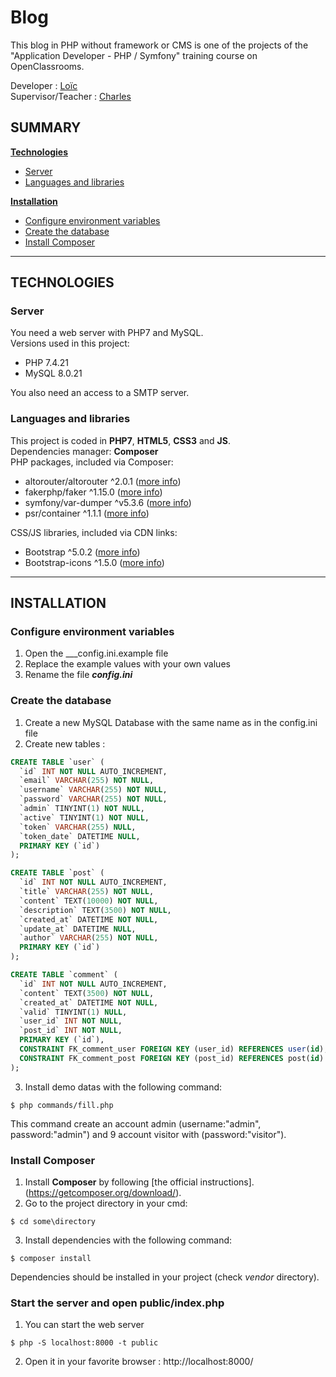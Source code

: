 # Blog

This blog in PHP without framework or CMS is one of the projects of the "Application Developer - PHP / Symfony" training course on OpenClassrooms.

Developer : [Loïc](https://github.com/L-TCD)  
Supervisor/Teacher : [Charles](https://github.com/charlesen)

## SUMMARY
__[Technologies](#technologies)__
  * [Server](#server)
  * [Languages and libraries](#languages-and-libraries)
  
__[Installation](#installation)__
  * [Configure environment variables](#configure-environment-variables)
  * [Create the database](#create-the-database)
  * [Install Composer](#install-composer)  
---

## TECHNOLOGIES

### __Server__
You need a web server with PHP7 and MySQL.  
Versions used in this project:
  * PHP 7.4.21
  * MySQL 8.0.21

You also need an access to a SMTP server.

### __Languages and libraries__
This project is coded in __PHP7__, __HTML5__, __CSS3__ and __JS__.  
Dependencies manager: __Composer__  
PHP packages, included via Composer:

  * altorouter/altorouter ^2.0.1 ([more info](https://github.com/dannyvankooten/AltoRouter.git))
  * fakerphp/faker ^1.15.0 ([more info](https://github.com/FakerPHP/Faker.git))
  * symfony/var-dumper ^v5.3.6 ([more info](https://github.com/symfony/var-dumper.git))
  * psr/container ^1.1.1 ([more info](https://github.com/php-fig/container.git))

CSS/JS libraries, included via CDN links:
  * Bootstrap ^5.0.2 ([more info](https://getbootstrap.com/docs/5.0/getting-started/introduction/))
  * Bootstrap-icons ^1.5.0 ([more info](https://icons.getbootstrap.com/))

---

## INSTALLATION

### __Configure environment variables__
1.  Open the ___config.ini.example file
2.  Replace the example values with your own values
3.  Rename the file ___config.ini___

### __Create the database__
1.  Create a new MySQL Database with the same name as in the config.ini file
2.  Create new tables :
```sql
CREATE TABLE `user` (
  `id` INT NOT NULL AUTO_INCREMENT,
  `email` VARCHAR(255) NOT NULL,
  `username` VARCHAR(255) NOT NULL,
  `password` VARCHAR(255) NOT NULL,
  `admin` TINYINT(1) NOT NULL,
  `active` TINYINT(1) NOT NULL,
  `token` VARCHAR(255) NULL,
  `token_date` DATETIME NULL,
  PRIMARY KEY (`id`)
);

CREATE TABLE `post` (
  `id` INT NOT NULL AUTO_INCREMENT,
  `title` VARCHAR(255) NOT NULL,
  `content` TEXT(10000) NOT NULL,
  `description` TEXT(3500) NOT NULL,
  `created_at` DATETIME NOT NULL,
  `update_at` DATETIME NULL,
  `author` VARCHAR(255) NOT NULL,
  PRIMARY KEY (`id`)
);

CREATE TABLE `comment` (
  `id` INT NOT NULL AUTO_INCREMENT,
  `content` TEXT(3500) NOT NULL,
  `created_at` DATETIME NOT NULL,
  `valid` TINYINT(1) NULL,
  `user_id` INT NOT NULL,
  `post_id` INT NOT NULL,
  PRIMARY KEY (`id`),
  CONSTRAINT FK_comment_user FOREIGN KEY (user_id) REFERENCES user(id),
  CONSTRAINT FK_comment_post FOREIGN KEY (post_id) REFERENCES post(id)
);
```
3.  Install demo datas with the following command:
```
$ php commands/fill.php
```
This command create an account admin (username:"admin", password:"admin") and 9 account visitor with (password:"visitor").

### __Install Composer__
1.  Install __Composer__ by following [the official instructions].(https://getcomposer.org/download/).
2.  Go to the project directory in your cmd:
```
$ cd some\directory
```
3.  Install dependencies with the following command:
```
$ composer install
```
Dependencies should be installed in your project (check _vendor_ directory).
### __Start the server and open public/index.php__
1. You can start the web server
```
$ php -S localhost:8000 -t public
```
2. Open it in your favorite browser : http://localhost:8000/